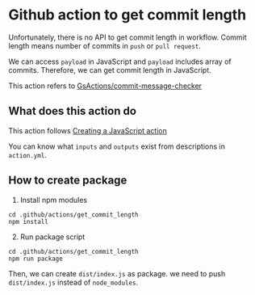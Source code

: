 # Github action to get commit length

Unfortunately, there is no API to get commit length in workflow. Commit length
means number of commits in `push` or `pull request`.

We can access `payload` in JavaScript and `payload` includes array of commits.
Therefore, we can get commit length in JavaScript.

This action refers to [GsActions/commit-message-checker](https://github.com/GsActions/commit-message-checker)

## What does this action do

This action follows [Creating a JavaScript action](https://help.github.com/en/actions/building-actions/creating-a-javascript-action)

You can know what `inputs` and `outputs` exist from descriptions in
`action.yml`.

## How to create package

1. Install npm modules
```
cd .github/actions/get_commit_length
npm install
```
2. Run package script
```
cd .github/actions/get_commit_length
npm run package
```

Then, we can create `dist/index.js` as package. we need to push `dist/index.js`
instead of `node_modules`.
